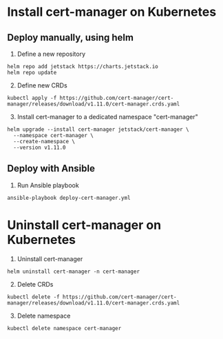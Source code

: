 # Install cert-manager on Kubernetes

## Deploy manually, using helm

1. Define a new repository
```shell
helm repo add jetstack https://charts.jetstack.io
helm repo update
```

2. Define new CRDs
```shell
kubectl apply -f https://github.com/cert-manager/cert-manager/releases/download/v1.11.0/cert-manager.crds.yaml
```

3. Install cert-manager to a dedicated namespace "cert-manager"
```shell
helm upgrade --install cert-manager jetstack/cert-manager \
  --namespace cert-manager \
  --create-namespace \
  --version v1.11.0
```


## Deploy with Ansible

1. Run Ansible playbook
```shell
ansible-playbook deploy-cert-manager.yml
```


# Uninstall cert-manager on Kubernetes

1. Uninstall cert-manager
```shell
helm uninstall cert-manager -n cert-manager
```

2. Delete CRDs
```shell
kubectl delete -f https://github.com/cert-manager/cert-manager/releases/download/v1.11.0/cert-manager.crds.yaml
```

3. Delete namespace
```shell
kubectl delete namespace cert-manager
```